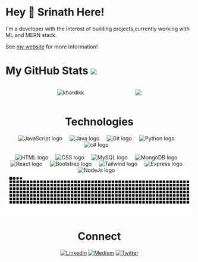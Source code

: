 <h1 align="left">Hey 👋 Srinath Here!</h1>


I'm a developer with the interest of building projects,currently working with ML and MERN stack.

See [my website](https://srinathreddy.netlify.app/) for more information!



<h1> My GitHub Stats <img src='https://media1.giphy.com/media/du3J3cXyzhj75IOgvA/giphy.gif?cid=ecf05e47x2g034i9pzwtzzsd3xgg2w9nr94t4tflbbgo3008&rid=giphy.gif' width='22px'> </h1>

<div style="display: flex; justify-content: space-evenly; align-items: center; flex-wrap: wrap;">
  <p align="left"> 
    <img src="https://komarev.com/ghpvc/?username=siddu015&label=Profile%20views&color=0e75b6&style=flat" alt="khardikk" /> 
  </p>
  
  <img  src="https://streak-stats.demolab.com?user=siddu015&theme=aura&hide_border=true&card_width=550"/>
  <!-- <img  src="https://github-readme-stats.vercel.app/api?username=siddu015&theme=aura&include_all_commits=true&card_width=550&hide_border=true&rank_icon=github"/> </br> -->
</div>




<h1 align="center">Technologies</h1>

<div align="center">
  <img src="https://skillicons.dev/icons?i=js" height="40" alt="JavaScript logo"  />
  <img width="12" />
  <img src="https://skillicons.dev/icons?i=java" height="40" alt="Java logo"  />
  <img width="12" />
  <img src="https://skillicons.dev/icons?i=git" height="40" alt="Git logo"  />
  <img width="12" />
  <img src="https://skillicons.dev/icons?i=py" height="40" alt="Python logo"  />
  <img width="12" />
  <img src="https://skillicons.dev/icons?i=c" height="40" alt="c# logo"  />
  <img width="12" />
  <br/>  <br/>
  <img src="https://skillicons.dev/icons?i=html" height="40" alt="HTML logo"  />
  <img width="12" />
  <img src="https://skillicons.dev/icons?i=css" height="40" alt="CSS logo"  />
  <img width="12" />
  <img src="https://skillicons.dev/icons?i=mysql" height="40" alt="MySQL logo"  />
  <img width="12" />
  <img src="https://skillicons.dev/icons?i=mongodb" height="40" alt="MongoDB logo"  />
  <img width="12" />
  <img src="https://skillicons.dev/icons?i=react" height="40" alt="React logo"  />
  <img width="12" />
  <img src="https://skillicons.dev/icons?i=bootstrap" height="40" alt="Bootstrap logo" />
  <img width="12" />
  <img src="https://skillicons.dev/icons?i=tailwind" height="40" alt="Tailwind logo" />
  <img width="12" />
  <img src="https://skillicons.dev/icons?i=express" height="40" alt="Express logo" />
  <img width="12" />
  <img src="https://skillicons.dev/icons?i=nodejs" height="40" alt="NodeJs logo" />
  <img width="12" />
</div>


<!--Snake animation -->

<div align="center">
  <picture>
    <source media="(prefers-color-scheme: dark)" srcset="https://raw.githubusercontent.com/siddu015/siddu015/output/github-contribution-grid-snake.svg dist/github-contribution-grid-snake-dark.svg">
    <source media="(prefers-color-scheme: light)" srcset="https://raw.githubusercontent.com/siddu015/siddu015/output/github-contribution-grid-snake.svg dist/github-contribution-grid-snake.svg">
    <img alt="github contribution grid snake animation" src="https://raw.githubusercontent.com/siddu015/siddu015/output/github-contribution-grid-snake.svg dist/github-contribution-grid-snake-dark.svg">
  </picture>
<div/>



<h1 align="center">Connect</h1>

<p align="center">

  [![LinkedIn](https://img.shields.io/badge/LinkedIn-%230077B5.svg?logo=linkedin&logoColor=white)](https://linkedin.com/in/https://www.linkedin.com/in/srinath-reddy-0a57a224b/) 
  [![Medium](https://img.shields.io/badge/Medium-12100E?logo=medium&logoColor=white)](https://medium.com/@https://hashnode.com/@srinathhh) 
  [![Twitter](https://img.shields.io/badge/Twitter-%231DA1F2.svg?logo=Twitter&logoColor=white)](https://twitter.com/https://twitter.com/Srinath0115) 

</p>

